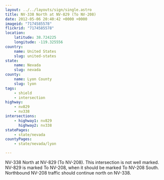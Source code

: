 ```yaml
---
layout: ../../layouts/sign/single.astro
title: NV-338 North at NV-829 (To NV-208)
date: 2012-05-06 20:40:42 +0000 +0000
imageid: "7174585578"
flickrid: "7174585578"
location:
    latitude: 38.724225
    longitude: -119.325556
country:
    name: United States
    slug: united-states
state:
    name: Nevada
    slug: nevada
county:
    name: Lyon County
    slug: lyon
tags:
    - shield
    - intersection
highway:
    - nv829
    - nv338
intersections:
    - highway1: nv829
      highway2: nv338
statePages:
    - state/nevada
countyPages:
    - state/nevada/lyon

---
```

NV-338 North at NV-829 (To NV-208). This intersection is not well marked.  NV-829 is marked To NV-208, when it should be marked To NV-208 South.  Northbound NV-208 traffic should continue north on NV-338.